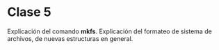 # Clase 5

Explicación del comando **mkfs**. Explicación del formateo de sistema de archivos, de nuevas estructuras en general.
